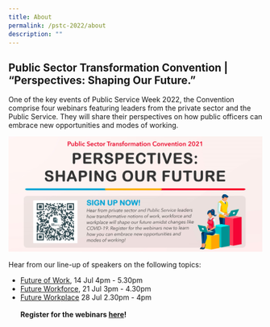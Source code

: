 ```yaml
---
title: About
permalink: /pstc-2022/about
description: ""
---
```

## Public Sector Transformation Convention | “Perspectives: Shaping Our Future.”
One of the key events of Public Service Week 2022, the Convention comprise four webinars featuring leaders from the private sector and the Public Service. They will share their perspectives on how public officers can embrace new opportunities and modes of working.
<br>

![Main banner](/images/MAIN.jpeg)

Hear from our line-up of speakers on the following topics:<br>
  * [Future of Work](/pstc-2022/future-of-work/), 14 Jul 4pm - 5.30pm
  * [Future Workforce](/pstc-2022/future-workforce/), 21 Jul 3pm - 4.30pm
  * [Future Workplace](/pstc-2022/future-workplace/) 28 Jul 2.30pm - 4pm
<br><br>
<b>Register for the webinars <a href="https://go.gov.sg/pstc2021-register">here</a>!</b>